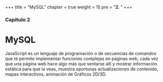 +++
title = "MySQL"
chapter = true
weight = 15
pre = "<b>2. </b>"
+++

### Capitulo 2

# MySQL

<p> JavaScript es un lenguaje de programación o de secuencias de comandos que te permite implementar funciones complejas en páginas web, cada vez que una página web hace algo más que sentarse allí y mostrar información estática para que la veas, muestra oportunas actualizaciones de contenido, mapas interactivos, animación de Gráficos 2D/3D. </p>
